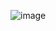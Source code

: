 ![image](https://github.com/emrearc123/disney-copy/assets/129934190/8e4b8cff-25ba-4afc-91bf-657dbd113844)
